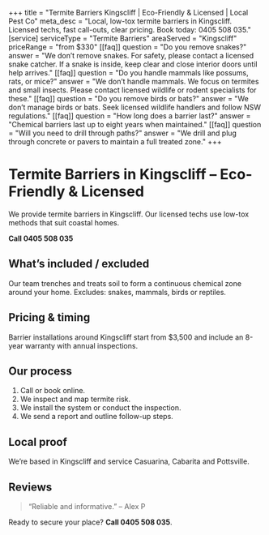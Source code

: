 +++
title = "Termite Barriers Kingscliff | Eco-Friendly & Licensed | Local Pest Co"
meta_desc = "Local, low-tox termite barriers in Kingscliff. Licensed techs, fast call-outs, clear pricing. Book today: 0405 508 035."
[service]
serviceType = "Termite Barriers"
areaServed = "Kingscliff"
priceRange = "from $330"
[[faq]]
question = "Do you remove snakes?"
answer = "We don’t remove snakes. For safety, please contact a licensed snake catcher. If a snake is inside, keep clear and close interior doors until help arrives."
[[faq]]
question = "Do you handle mammals like possums, rats, or mice?"
answer = "We don’t handle mammals. We focus on termites and small insects. Please contact licensed wildlife or rodent specialists for these."
[[faq]]
question = "Do you remove birds or bats?"
answer = "We don’t manage birds or bats. Seek licensed wildlife handlers and follow NSW regulations."
[[faq]]
question = "How long does a barrier last?"
answer = "Chemical barriers last up to eight years when maintained."
[[faq]]
question = "Will you need to drill through paths?"
answer = "We drill and plug through concrete or pavers to maintain a full treated zone."
+++
# Termite Barriers in Kingscliff – Eco-Friendly & Licensed

We provide termite barriers in Kingscliff. Our licensed techs use low-tox methods that suit coastal homes.

**Call 0405 508 035**

## What’s included / excluded

Our team trenches and treats soil to form a continuous chemical zone around your home. Excludes: snakes, mammals, birds or reptiles.

## Pricing & timing

Barrier installations around Kingscliff start from $3,500 and include an 8-year warranty with annual inspections.

## Our process

1. Call or book online.
2. We inspect and map termite risk.
3. We install the system or conduct the inspection.
4. We send a report and outline follow-up steps.

## Local proof

We’re based in Kingscliff and service Casuarina, Cabarita and Pottsville.

## Reviews

> “Reliable and informative.” – Alex P

Ready to secure your place? **Call 0405 508 035**.
